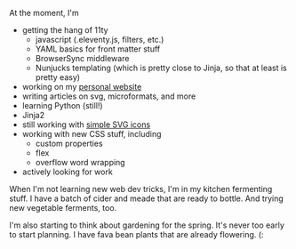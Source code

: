 At the moment, I'm
- getting the hang of 11ty
  - javascript (.eleventy.js, filters, etc.)
  - YAML basics for front matter stuff
  - BrowserSync middleware
  - Nunjucks templating (which is pretty close to Jinja, so that at least is pretty easy)
- working on my [personal website](https://btrem.com/)
- writing articles on svg, microformats, and more
- learning Python (still!)
- Jinja2
- still working with [simple SVG icons](https://github.com/btrem/svg-graphics)
- working with new CSS stuff, including
    - custom properties
    - flex
    - overflow word wrapping
- actively looking for work

When I'm not learning new web dev tricks, I'm in my kitchen
fermenting stuff. I have a batch of cider and meade that are
ready to bottle. And trying new vegetable ferments, too.

I'm also starting to think about gardening for the spring. It's
never too early to start planning. I have fava bean plants
that are already flowering.  (:
